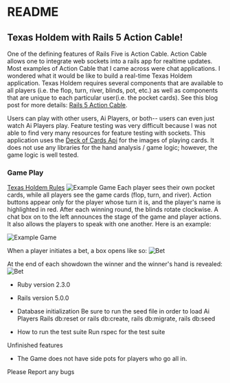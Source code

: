 # README

## Texas Holdem with Rails 5 Action Cable!
One of the defining features of Rails Five is Action Cable. Action Cable allows one to integrate web sockets into a rails app for realtime updates. Most examples of Action Cable that I came across were chat applications. I wondered what it would be like to build a real-time Texas Holdem application. Texas Holdem requires several components that are available to all players (i.e. the flop, turn, river, blinds, pot, etc.) as well as components that are unique to each particular user(i.e. the pocket cards). See this blog post for
more details: [Rails 5 Action Cable](http://chadellison.github.io/).

Users can play with other users, Ai Players, or both-- users can even just watch Ai Players play. Feature testing was very difficult because I was not able to find very many resources for feature testing with sockets. This application uses the [Deck of Cards Api](http://deckofcardsapi.com/) for the images of playing cards. It does not use any libraries for the hand analysis / game logic; however, the game logic is well tested.

### Game Play
[Texas Holdem Rules](http://www.pokerlistings.com/poker-rules-texas-holdem)
![Example Game](https://raw.githubusercontent.com/chadellison/texas_holdem/master/app/assets/images/holdem.gif)
Each player sees their own pocket cards, while all players see the game cards (flop, turn, and river). Action buttons appear only for the player whose turn it is, and the player's name is highlighted in red. After each winning round, the blinds rotate clockwise. A chat box on to the left announces the stage of the game and player actions. It also allows the players to speak with one another. Here is an example:

![Example Game](https://raw.githubusercontent.com/chadellison/texas_holdem/master/app/assets/images/game_play.png)

When a player initiates a bet, a box opens like so:
![Bet](https://raw.githubusercontent.com/chadellison/texas_holdem/master/app/assets/images/bet.png)

At the end of each showdown the winner and the winner's hand is revealed:
![Bet](https://raw.githubusercontent.com/chadellison/texas_holdem/master/app/assets/images/winner.png)

* Ruby version 2.3.0

* Rails version 5.0.0

* Database initialization
  Be sure to run the seed file in order to load Ai Players
  Rails db:reset or rails db:create, rails db:migrate, rails db:seed

* How to run the test suite
  Run rspec for the test suite

Unfinished features
* The Game does not have side pots for players who go all in.

Please Report any bugs
